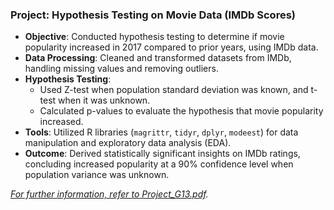 ### Project: Hypothesis Testing on Movie Data (IMDb Scores)

- **Objective**: Conducted hypothesis testing to determine if movie popularity increased in 2017 compared to prior years, using IMDb data.
- **Data Processing**: Cleaned and transformed datasets from IMDb, handling missing values and removing outliers.
- **Hypothesis Testing**: 
  - Used Z-test when population standard deviation was known, and t-test when it was unknown.
  - Calculated p-values to evaluate the hypothesis that movie popularity increased.
- **Tools**: Utilized R libraries (`magrittr`, `tidyr`, `dplyr`, `modeest`) for data manipulation and exploratory data analysis (EDA).
- **Outcome**: Derived statistically significant insights on IMDb ratings, concluding increased popularity at a 90% confidence level when population variance was unknown.


*[For further information, refer to Project_G13.pdf](https://github.com/Ashraf-mE/IDA-Project/blob/main/Project_G13.pdf).*
